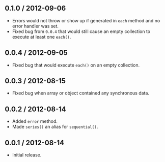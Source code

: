 0.1.0 / 2012-09-06
------------------
* Errors would not throw or show up if generated in `each` method and no error handler was set. 
* Fixed bug from `0.0.4` that would still cause an empty collection to execute at least one `each()`. 

0.0.4 / 2012-09-05
------------------
* Fixed bug that would execute `each()` on an empty collection.

0.0.3 / 2012-08-15
------------------
* Fixed bug when array or object contained any synchronous data.

0.0.2 / 2012-08-14
------------------
* Added `error` method.
* Made `series()` an alias for `sequential()`.

0.0.1 / 2012-08-14
------------------
* Initial release.
